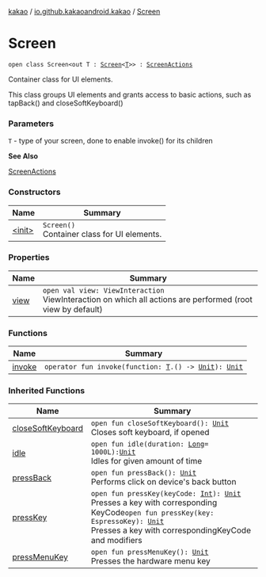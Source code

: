 [kakao](../../index.md) / [io.github.kakaoandroid.kakao](../index.md) / [Screen](./index.md)

# Screen

`open class Screen<out T : `[`Screen`](./index.md)`<`[`T`](index.md#T)`>> : `[`ScreenActions`](../-screen-actions/index.md)

Container class for UI elements.

This class groups UI elements and grants access to basic actions,
such as tapBack() and closeSoftKeyboard()

### Parameters

`T` - type of your screen, done to enable invoke() for its children

**See Also**

[ScreenActions](../-screen-actions/index.md)

### Constructors

| Name | Summary |
|---|---|
| [&lt;init&gt;](-init-.md) | `Screen()`<br>Container class for UI elements. |

### Properties

| Name | Summary |
|---|---|
| [view](view.md) | `open val view: ViewInteraction`<br>ViewInteraction on which all actions are performed (root view by default) |

### Functions

| Name | Summary |
|---|---|
| [invoke](invoke.md) | `operator fun invoke(function: `[`T`](index.md#T)`.() -> `[`Unit`](https://kotlinlang.org/api/latest/jvm/stdlib/kotlin/-unit/index.html)`): `[`Unit`](https://kotlinlang.org/api/latest/jvm/stdlib/kotlin/-unit/index.html) |

### Inherited Functions

| Name | Summary |
|---|---|
| [closeSoftKeyboard](../-screen-actions/close-soft-keyboard.md) | `open fun closeSoftKeyboard(): `[`Unit`](https://kotlinlang.org/api/latest/jvm/stdlib/kotlin/-unit/index.html)<br>Closes soft keyboard, if opened |
| [idle](../-screen-actions/idle.md) | `open fun idle(duration: `[`Long`](https://kotlinlang.org/api/latest/jvm/stdlib/kotlin/-long/index.html)` = 1000L): `[`Unit`](https://kotlinlang.org/api/latest/jvm/stdlib/kotlin/-unit/index.html)<br>Idles for given amount of time |
| [pressBack](../-screen-actions/press-back.md) | `open fun pressBack(): `[`Unit`](https://kotlinlang.org/api/latest/jvm/stdlib/kotlin/-unit/index.html)<br>Performs click on device's back button |
| [pressKey](../-screen-actions/press-key.md) | `open fun pressKey(keyCode: `[`Int`](https://kotlinlang.org/api/latest/jvm/stdlib/kotlin/-int/index.html)`): `[`Unit`](https://kotlinlang.org/api/latest/jvm/stdlib/kotlin/-unit/index.html)<br>Presses a key with corresponding KeyCode`open fun pressKey(key: EspressoKey): `[`Unit`](https://kotlinlang.org/api/latest/jvm/stdlib/kotlin/-unit/index.html)<br>Presses a key with correspondingKeyCode and modifiers |
| [pressMenuKey](../-screen-actions/press-menu-key.md) | `open fun pressMenuKey(): `[`Unit`](https://kotlinlang.org/api/latest/jvm/stdlib/kotlin/-unit/index.html)<br>Presses the hardware menu key |
